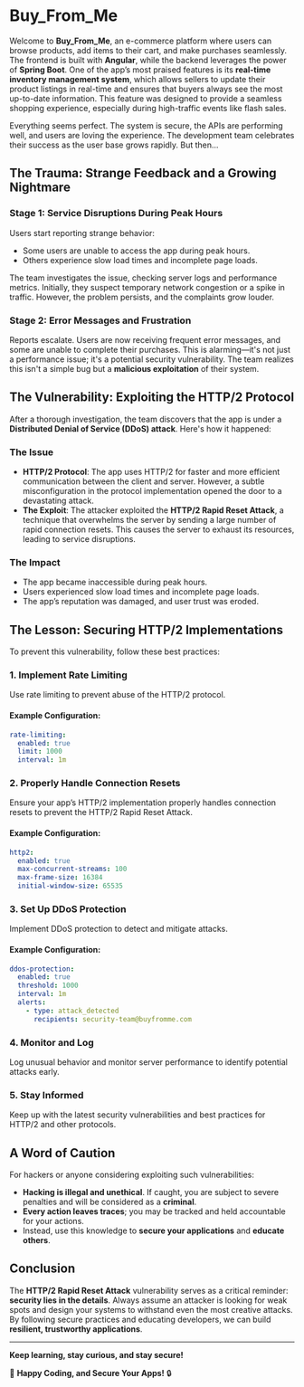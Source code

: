 # Buy_From_Me

Welcome to **Buy_From_Me**, an e-commerce platform where users can browse products, add items to their cart, and make purchases seamlessly. The frontend is built with **Angular**, while the backend leverages the power of **Spring Boot**. One of the app’s most praised features is its **real-time inventory management system**, which allows sellers to update their product listings in real-time and ensures that buyers always see the most up-to-date information. This feature was designed to provide a seamless shopping experience, especially during high-traffic events like flash sales.

Everything seems perfect. The system is secure, the APIs are performing well, and users are loving the experience. The development team celebrates their success as the user base grows rapidly. But then...

## The Trauma: Strange Feedback and a Growing Nightmare

### Stage 1: Service Disruptions During Peak Hours
Users start reporting strange behavior:

- Some users are unable to access the app during peak hours.
- Others experience slow load times and incomplete page loads.

The team investigates the issue, checking server logs and performance metrics. Initially, they suspect temporary network congestion or a spike in traffic. However, the problem persists, and the complaints grow louder.

### Stage 2: Error Messages and Frustration
Reports escalate. Users are now receiving frequent error messages, and some are unable to complete their purchases. This is alarming—it's not just a performance issue; it's a potential security vulnerability. The team realizes this isn't a simple bug but a **malicious exploitation** of their system.

## The Vulnerability: Exploiting the HTTP/2 Protocol
After a thorough investigation, the team discovers that the app is under a **Distributed Denial of Service (DDoS) attack**. Here's how it happened:

### **The Issue**
- **HTTP/2 Protocol**: The app uses HTTP/2 for faster and more efficient communication between the client and server. However, a subtle misconfiguration in the protocol implementation opened the door to a devastating attack.
- **The Exploit**: The attacker exploited the **HTTP/2 Rapid Reset Attack**, a technique that overwhelms the server by sending a large number of rapid connection resets. This causes the server to exhaust its resources, leading to service disruptions.

### **The Impact**
- The app became inaccessible during peak hours.
- Users experienced slow load times and incomplete page loads.
- The app’s reputation was damaged, and user trust was eroded.

## The Lesson: Securing HTTP/2 Implementations
To prevent this vulnerability, follow these best practices:

### **1. Implement Rate Limiting**
Use rate limiting to prevent abuse of the HTTP/2 protocol.

#### Example Configuration:
```yaml
rate-limiting:
  enabled: true
  limit: 1000
  interval: 1m
```

### **2. Properly Handle Connection Resets**
Ensure your app’s HTTP/2 implementation properly handles connection resets to prevent the HTTP/2 Rapid Reset Attack.

#### Example Configuration:
```yaml
http2:
  enabled: true
  max-concurrent-streams: 100
  max-frame-size: 16384
  initial-window-size: 65535
```

### **3. Set Up DDoS Protection**
Implement DDoS protection to detect and mitigate attacks.

#### Example Configuration:
```yaml
ddos-protection:
  enabled: true
  threshold: 1000
  interval: 1m
  alerts:
    - type: attack_detected
      recipients: security-team@buyfromme.com
```

### **4. Monitor and Log**
Log unusual behavior and monitor server performance to identify potential attacks early.

### **5. Stay Informed**
Keep up with the latest security vulnerabilities and best practices for HTTP/2 and other protocols.

## A Word of Caution
For hackers or anyone considering exploiting such vulnerabilities:

- **Hacking is illegal and unethical**. If caught, you are subject to severe penalties and will be considered as a **criminal**.
- **Every action leaves traces**; you may be tracked and held accountable for your actions.
- Instead, use this knowledge to **secure your applications** and **educate others**.

## Conclusion
The **HTTP/2 Rapid Reset Attack** vulnerability serves as a critical reminder: **security lies in the details**. Always assume an attacker is looking for weak spots and design your systems to withstand even the most creative attacks. By following secure practices and educating developers, we can build **resilient, trustworthy applications**.

---

**Keep learning, stay curious, and stay secure!**

🚀 **Happy Coding, and Secure Your Apps!** 🔒

